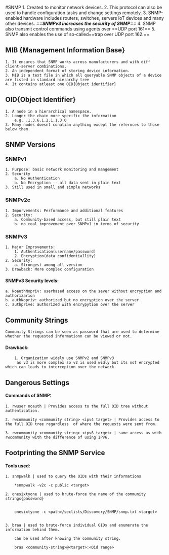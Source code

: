 #SNMP 
	1. Created to monitor network devices.
	2. This protocol can also be used to handle configuration tasks and change settings remotely.
	3. SNMP-enabled hardware includes routers, switches, servers IoT devices and many other devices. 
***==SNMPv3 increases the security of SNMP==***
	4. SNMP also transmit control commands using agents over ==UDP port 161==
	5. SNMP  also enables the use of so-called==trap over UDP port 162.==
## MIB {Management Information Base}
	1. It ensures that SNMP works across manufacturers and with diff client-server combinations.
	2. An independent format of storing device information.
	3. MIB is a text file in which all queryable SNMP objects of a device are listed in standard hierarchy tree 
	4. It contains atleast one OID{Object identifier}

## OID{Object Identifier}
	1. A node in a hierarchical namespace.
	2. Longer the chain more specific the information
		e.g. .1.3.6.1.2.1.1.3.0 
	3. Many nodes doesnt conatian anything except the refernces to those below them.

## SNMP Versions
### SNMPv1
	1. Purpose: basic network monitoring and mangement
	2. Security
		a. No Authentication
		b. No Encryption -- all data sent in plain text
	3. Still used in small and simple networks
### SNMPv2c
	1. Imporvements: Performance and additional features
	2. Security:
		a. Community-based access, but still plain text
		b. no real improvement over SNMPv1 in terms of security

### SNMPv3
	1. Major Improvements:
		1. Authentication(username/password)
		2. Encryption(data confidentiallity)
	2. Security:
		a. Strongest among all version
	3. Drawback: More complex configuration
#### SNMPv3 Security levels:
	a. NoauthNopriv: userbased access on the sever without encryption and authorizarion
	b. authNopriv: authorized but no encryption over the server.
	c. authprive: authorized with encrypytion over the server
## Community Strings
	Community Strings can be seen as password that are used to determine whether the requested informationn can be viewed or not.
#### Drawback:
		1. Organization widely use SNMPv2 and SNMPv3
		 as v3 is more complex so v2 is used widly but its not encrypted which can leads to interception over the network.

## Dangerous Settings 
#### Commands of SNMP:

	1. rwuser noauth | Provides access to the full OID tree without authentication.
	
	2. rwcommunity <community string> <ipv4 target> | Provides access to the full OID tree regardless  of where the requests were sent from.	
	
	3. rwcommunity <community string> <ipv6 target> | same access as with rwcommunity with the difference of using IPv6.

## Footprinting the SNMP Service
#### Tools used:
	1. snmpwalk | used to query the OIDs with their informations

		*snmpwalk -v2c -c public <target>
	
	2. onesixtyone | used to brute-force the name of the community strings{password}

		
		onesixtyone -c <path>/seclists/Discovery/SNMP/snmp.txt <target>
		 

	3. braa | used to brute-force individual OIDs and enumerate the information behind them.

		can be used after knowing the community string.

		braa <community-string>@<target>:<Oid range>